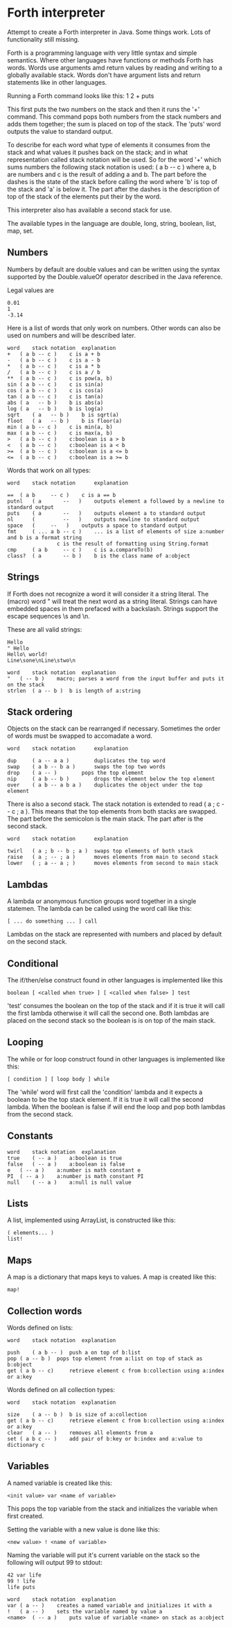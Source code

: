 # Forth interpreter

Attempt to create a Forth interpreter in Java. Some things work. Lots of functionality still missing.

Forth is a programming language with very little syntax and simple semantics. Where other languages have functions or methods Forth has words. Words use arguments amd return values by reading and writing to a globally available stack. Words don't have argument lists and return statements like in other languages. 

Running a Forth command looks like this:
1 2 + puts

This first puts the two numbers on the stack and then it runs the '+' command. This command pops both numbers from the stack numbers and adds them together; the sum is placed on top of the stack. The 'puts' word outputs the value to standard output. 

To describe for each word what type of elements it consumes from the stack and what values it pushes back on the stack; and in what representation called stack notation will be used. So for the word '+' which sums numbers the following stack notation is used: ( a b -- c ) where a, b are numbers and c is the result of adding a and b. The part before the dashes is the state of the stack before calling the word where 'b' is top of the stack and 'a' is below it. The part after the dashes is the description of top of the stack of the elements put their by the word.

This interpreter also has available a second stack for use.

The available types in the language are double, long, string, boolean, list, map, set.

## Numbers

Numbers by default are double values and can be written using the syntax supported by the Double.valueOf operator described in the Java reference.

Legal values are
```
0.01
1
-3.14 
```

Here is a list of words that only work on numbers. Other words can also be used on numbers and will be described later.

```
word	stack notation	explanation
+	( a b -- c )    c is a + b
-	( a b -- c )    c is a - b
*	( a b -- c )	c is a * b
/	( a b -- c )	c is a / b
**	( a b -- c ) 	c is pow(a, b)
sin	( a b -- c )	c is sin(a)
cos	( a b -- c )	c is cos(a)
tan	( a b -- c )	c is tan(a)
abs	( a   -- b )	b is abs(a)
log	( a   -- b )	b is log(a)
sqrt	( a   -- b )	b is sqrt(a)
floot   ( a   -- b ) 	b is floor(a)
min	( a b -- c ) 	c is min(a, b)
max	( a b -- c ) 	c is max(a, b)
>	( a b -- c )    c:boolean is a > b
<	( a b -- c )    c:boolean is a < b
>=	( a b -- c )    c:boolean is a <= b
<=	( a b -- c )    c:boolean is a >= b
```

Words that work on all types:

```
word	stack notation		explanation

==	( a b     -- c )	c is a == b
putnl   ( a       --   )	outputs element a followed by a newline to standard output
puts    ( a       --   ) 	outputs element a to standard output
nl      (         --   ) 	outputs newline to standard output
space   ( 	  --   ) 	outputs a space to standard output
fmt     ( ... a b -- c ) 	... is a list of elements of size a:number and b is a format string
		 		c is the result of formatting using String.format 
cmp    	( a b     -- c )	c is a.compareTo(b)
class?  ( a       -- b ) 	b is the class name of a:object
```

## Strings

If Forth does not recognize a word it will consider it a string literal. The (macro) word " will treat the next word as a string literal. Strings can have embedded spaces in them prefaced with a backslash. Strings support the escape sequences \s and \n.

These are all valid strings:
```
Hello 
" Hello 
Hello\ world!
Line\sone\nLine\stwo\n
```

```
word	stack notation	explanation
"	( -- b ) 	macro; parses a word from the input buffer and puts it on the stack
strlen  ( a -- b ) 	b is length of a:string
```
## Stack ordering

Objects on the stack can be rearranged if necessary. Sometimes the order of words must be swapped to accomadate a word.

```
word	stack notation		explanation

dup 	( a -- a a )		duplicates the top word
swap 	( a b -- b a )		swaps the top two words
drop 	( a -- )		pops the top element
nip  	( a b -- b )    	drops the element below the top element
over 	( a b -- a b a ) 	duplicates the object under the top element
```

There is also a second stack. The stack notation is extended to read ( a ; c -- c ; a ). This means that the top elements from both stacks are swapped. The part before the semicolon is the main stack. The part after is the second stack.

```
word	stack notation		explanation

twirl	( a ; b -- b ; a )	swaps top elements of both stack
raise 	( a ; -- ; a )		moves elements from main to second stack
lower	( ; a -- a ; ) 		moves elements from second to main stack
```

## Lambdas

A lambda or anonymous function groups word together in a single statemen. The lambda can be called using the word call like this:
```
[ ... do something ... ] call
```

Lambdas on the stack are represented with numbers and placed by default on the second stack.

## Conditional

The if/then/else construct found in other languages is implemented like this

```
boolean [ <called when true> ] [ <called when false> ] test 
```

'test' consumes the boolean on the top of the stack and if it is true it will call the first lambda otherwise it will call the second one. Both lambdas are placed on the second stack so the boolean is is on top of the main stack.

## Looping

The while or for loop construct found in other languages is implemented like this:

```
[ condition ] [ loop body ] while
```

The 'while' word will first call the 'condition' lambda and it expects a boolean to be the top stack element.  If it is true it will call the second lambda. When the boolean is false if will end the loop and pop both lambdas from the second stack. 

## Constants
```
word	stack notation	explanation
true	( -- a )	a:boolean is true
false	( -- a )	a:boolean is false
e	( -- a )	a:number is math constant e 
PI	( -- a )	a:number is math constant PI
null 	( -- a )	a:null is null value
```

## Lists

A list, implemented using ArrayList, is constructed like this:
```
( elements... ) 
list!
```

## Maps

A map is a dictionary that maps keys to values. A map is created like this:

```
map!
```

## Collection words

Words defined on lists:
```
word	stack notation	explanation

push	( a b -- )	push a on top of b:list
pop	( a -- b )	pops top element from a:list on top of stack as b:object
get	( a b -- c)     retrieve element c from b:collection using a:index or a:key
```

Words defined on all collection types:

```
word	stack notation	explanation

size	( a -- b )	b is size of a:collection
get	( a b -- c)     retrieve element c from b:collection using a:index or a:key
clear	( a -- ) 	removes all elements from a
set	( a b c -- )	add pair of b:key or b:index and a:value to dictionary c
```
## Variables

A named variable is created like this:

```
<init value> var <name of variable>
```

This pops the top variable from the stack and initializes the variable when first created.



Setting the variable with a new value is done like this:

```
<new value> ! <name of variable>
```

Naming the variable will put it's current variable on the stack so the following will output 99 to stdout:

```
42 var life 
99 ! life
life puts
```

```
word	stack notation	explanation
var	( a -- )	creates a named variable and initializes it with a
!	( a -- )	sets the variable named by value a
<name>	( -- a )	puts value of variable <name> on stack as a:object
```






